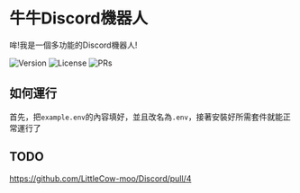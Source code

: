 # 牛牛Discord機器人
哞!我是一個多功能的Discord機器人!

![Version](https://img.shields.io/github/package-json/v/LittleCow-moo/Discord?logo=github&style=for-the-badge&label=版本) ![License](https://img.shields.io/github/license/LittleCow-moo/Discord?style=for-the-badge&logo=github&label=許可證) ![PRs](https://img.shields.io/github/issues-pr-raw/LittleCow-moo/Discord?label=拉取請求&logo=github&style=for-the-badge)
## 如何運行
首先，把`example.env`的內容填好，並且改名為`.env`，接著安裝好所需套件就能正常運行了
## TODO
https://github.com/LittleCow-moo/Discord/pull/4